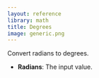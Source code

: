 ```yaml
---
layout: reference
library: math
title: Degrees
image: generic.png
---
```

Convert radians to degrees.

* **Radians**: The input value.
